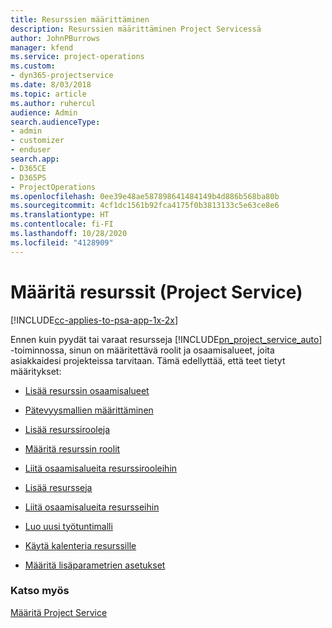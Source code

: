 ```yaml
---
title: Resurssien määrittäminen
description: Resurssien määrittäminen Project Servicessä
author: JohnPBurrows
manager: kfend
ms.service: project-operations
ms.custom:
- dyn365-projectservice
ms.date: 8/03/2018
ms.topic: article
ms.author: ruhercul
audience: Admin
search.audienceType:
- admin
- customizer
- enduser
search.app:
- D365CE
- D365PS
- ProjectOperations
ms.openlocfilehash: 0ee39e48ae587898641484149b4d886b568ba80b
ms.sourcegitcommit: 4cf1dc1561b92fca4175f0b3813133c5e63ce8e6
ms.translationtype: HT
ms.contentlocale: fi-FI
ms.lasthandoff: 10/28/2020
ms.locfileid: "4128909"
---
```

# <a name="set-up-resources-project-service"></a>Määritä resurssit (Project Service)

[!INCLUDE[cc-applies-to-psa-app-1x-2x](../includes/cc-applies-to-psa-app-1x-2x.md)]

Ennen kuin pyydät tai varaat resursseja [!INCLUDE[pn_project_service_auto](../includes/pn-project-service-auto.md)] -toiminnossa, sinun on määritettävä roolit ja osaamisalueet, joita asiakkaidesi projekteissa tarvitaan. Tämä edellyttää, että teet tietyt määritykset:  
  
-   [Lisää resurssin osaamisalueet](../psa/add-resource-skills.md)  
  
-   [Pätevyysmallien määrittäminen](../psa/set-up-proficiency-models.md)  
  
-   [Lisää resurssirooleja](../psa/add-resource-roles.md)  
  
-   [Määritä resurssin roolit](../psa/configure-resource-roles.md)  
  
-   [Liitä osaamisalueita resurssirooleihin](../psa/associate-skills-with-resource-roles.md)  
  
-   [Lisää resursseja](../psa/add-resources.md)  
  
-   [Liitä osaamisalueita resursseihin](../psa/associate-skills-with-resources.md)  
  
-   [Luo uusi työtuntimalli](../psa/create-work-hours-template.md)  
  
-   [Käytä kalenteria resurssille](../psa/apply-calendar-resource.md)  
  
-   [Määritä lisäparametrien asetukset](../psa/configure-additional-parameters-settings.md)  
  
### <a name="see-also"></a>Katso myös  
 [Määritä Project Service](../psa/configure.md)
